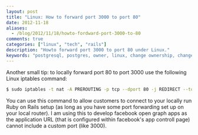 ```yaml
---
layout: post
title: "Linux: How to forward port 3000 to port 80"
date: 2012-11-18
aliases:
  - /blog/2012/11/18/howto-fordward-port-3000-to-80
comments: true
categories: ["linux", "tech", "rails"]
description: "Howto forward port 3000 to port 80 under Linux."
keywords: "postgresql, postgres, owner, linux, change ownership, change owner"
---
```

Another small tip: to locally forward port 80 to port 3000 use the following Linux iptables command:

~~~ bash
$ sudo iptables -t nat -A PREROUTING -p tcp --dport 80 -j REDIRECT --to-port 3000
~~~

You can use this command to allow customers to connect to your locally run Ruby on Rails setup (as long as you have some port forwarding set up on your local router). I am using this to develop facebook open graph apps as the application URL (that is configured within facebook's app controll page) cannot include a custom port (like 3000).
